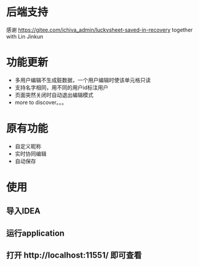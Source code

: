 # 后端支持
感谢
https://gitee.com/ichiva_admin/luckysheet-saved-in-recovery
together with Lin Jinkun
# 功能更新

- 多用户编辑不生成脏数据，一个用户编辑时使该单元格只读
- 支持名字相同，用不同的用户id标注用户
- 页面突然关闭时自动退出编辑模式
- more to discover。。。

# 原有功能
- 自定义昵称
- 实时协同编辑
- 自动保存

# 使用
## 导入IDEA
## 运行application
## 打开 http://localhost:11551/ 即可查看
